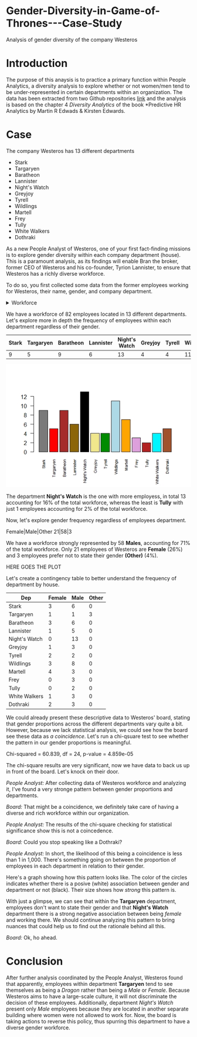 # Gender-Diversity-in-Game-of-Thrones---Case-Study
Analysis of gender diversity of the company Westeros


# Introduction
The purpose of this anaysis is to practice a primary function within People Analytics, a diversity analysis to explore whether or not women/men tend to be under-represented in certain departments within an organization. The data has been extracted from two Github repositories [link](https://github.com/jeffreylancaster/game-of-thrones/tree/master/data) and the analysis is based on the chapter 4  *Diversity Analytics* of the book *Predictive HR Analytics by Martin R Edwads & Kirsten Edwards.

# Case
The company Westeros has 13 different departments

* Stark
* Targaryen
* Baratheon
* Lannister
* Night's Watch
* Greyjoy
* Tyrell
* Wildlings
* Martell
* Frey
* Tully
* White Walkers
* Dothraki

As a new People Analyst of Westeros, one of your first fact-finding missions is to explore gender diversity within each company department (house). This is a paramount analysis, as its findings will enable Bran the broker, former CEO of Westeros and his co-founder, Tyrion Lannister, to ensure that Westeros has a richly diverse workforce.

To do so, you first collected some data from the former employees working for Westeros, their name, gender, and company department.

<details>
    <summary>Workforce</summary>

    - ID               Name       Dep         Gender
    - 1                Arya       Stark       Female
    - 2                Benjen     Stark       Male
    - 3                  Bran     Stark       Male
    - 4         Catelyn Stark     Stark       Female
    - 5                Eddard     Stark       Male
    - 6              Jon Snow     Stark       Male
    - 7                Rickon     Stark       Male
    - 8                  Robb     Stark       Male
    - 9                 Sansa     Stark       Female
    - 10            Daenerys      Targaryen   Female
    - 11               Drogon     Targaryen   Other
    - 12              Rhaegal     Targaryen   Other
    - 13             Viserion     Targaryen   Other
    - 14             Viserys      Targaryen   Male
    - 15              Joffrey     Baratheon   Male
    - 16            Myrcella      Baratheon   Female
    - 17               Renly      Baratheon   Male
    - 18               Robert     Baratheon   Male
    - 19               Selyse     Baratheon   Female
    - 20              Shireen     Baratheon   Female
    - 21              Stannis     Baratheon   Male
    - 22               Tommen     Baratheon   Male
    - 23               Gendry     Baratheon   Male
    - 24               Cersei     Lannister   Female
    - 25                Jaime     Lannister   Male
    - 26                Kevan     Lannister   Male
    - 27               Lancel     Lannister   Male
    - 28               Tyrion     Lannister   Male
    - 29                Tywin     Lannister   Male
    - 30       Alliser Thorne Night's Watch   Male
    - 31      Eddison Tollett Night's Watch   Male
    - 32                Grenn Night's Watch   Male
    - 33         Jeor Mormont Night's Watch   Male
    - 34          Karl Tanner Night's Watch   Male
    - 35        Maester Aemon Night's Watch   Male
    - 36                 Olly Night's Watch   Male
    - 37       Othell Yarwyck Night's Watch   Male
    - 38                Pypar Night's Watch   Male
    - 39      Qhorin Halfhand Night's Watch   Male
    - 40                 Rast Night's Watch   Male
    - 41        Samwell Tarly Night's Watch   Male
    - 42                Yoren Night's Watch   Male
    - 43                Balon       Greyjoy   Male
    - 44                Euron       Greyjoy   Male
    - 45                Theon       Greyjoy   Male
    - 46                 Yara       Greyjoy   Female
    - 47                Loras        Tyrell   Male
    - 48                 Mace        Tyrell   Male
    - 49             Margaery        Tyrell   Female
    - 50               Olenna        Tyrell   Female
    - 51             Baby Sam     Wildlings   Male
    - 52              Craster     Wildlings   Male
    - 53                Gilly     Wildlings   Female
    - 54       Mag the Mighty     Wildlings   Male
    - 55         Mance Rayder     Wildlings   Male
    - 56                 Osha     Wildlings   Female
    - 57          Rattleshirt     Wildlings   Male
    - 58           Thenn Warg     Wildlings   Male
    - 59   Tormund Giantsbane     Wildlings   Male
    - 60              Wun Wun     Wildlings   Male
    - 61              Ygritte     Wildlings   Female
    - 62                Doran       Martell   Male
    - 63         Ellaria Sand       Martell   Female
    - 64        Nymeria Sand       Martell    Female
    - 65           Obara Sand       Martell   Female
    - 66               Oberyn       Martell   Male
    - 67             Trystane       Martell   Male
    - 68           Tyene Sand       Martell   Female
    - 69  Black Walder Rivers          Frey   Male
    - 70               Lothar          Frey   Male
    - 71               Walder          Frey   Male
    - 72              Brynden         Tully   Male
    - 73               Edmure         Tully   Male
    - 74 Mag the Mighty Wight White Walkers   Male
    - 75       The Night King White Walkers   Male
    - 76  Wight Wildling Girl White Walkers   Female
    - 77        Wun Wun Wight White Walkers   Male
    - 78               Doreah      Dothraki   Female
    - 79                 Irri      Dothraki   Female
    - 80           Khal Drogo      Dothraki   Male
    - 81              Rakharo      Dothraki   Male
    - 82                Qhono      Dothraki   Male
</details>

We have a workforce of 82 employees located in 13 different departments. Let's explore more in depth the frequency of employees within each department regardless of their gender.

Stark|Targaryen|Baratheon|Lannister|Night's Watch| Greyjoy|Tyrell|Wildlings|Martell|Frey|Tully|White Walkers|Dothraki 
-----|---------|---------|---------|-------------|--------|------|---------|-------|----|-----|-------------|-------- 
9|5|9|6|13|4|4|11|7|3|2|4|5   

![](https://github.com/Pablo-A-Baeza/Gender-Diversity-in-Game-of-Thrones---Case-Study/blob/master/house_freq_p.jpeg)

The department **Night's Watch** is the one with more employess, in total 13 accounting for 16% of the total workforce, whereas the least is **Tully** with just 1 employees accounting for 2% of the total workforce.



Now, let's explore gender frequency regardless of employees department.

Female|Male|Other
21|58|3

We have a workforce strongly represented by 58 **Males**, accounting for 71% of the total workforce. Only 21 employees of Westeros are **Female** (26%)  and 3 employees prefer not to state their gender **(Other)** (4%).

HERE GOES THE PLOT

Let's create a contingency table to better understand the frequency of department by house.

Dep|Female|Male|Other
---|------|----|-----
Stark|3|6|0
Targaryen|1|1|3
Baratheon|3|6|0
Lannister|1|5|0
Night's Watch|0|13|0
Greyjoy|1|3|0
Tyrell|2|2|0
Wildlings|3|8|0
Martell|4|3|0
Frey|0|3|0
Tully|0|2|0
White Walkers|1|3|0
Dothraki|2|3|0 
   
We could already present these descriptive data to Westeros' board, stating that gender proportions across the different departments vary quite a bit. However, because we lack statistical analysis, we could see how the board see these data as *a coincidence*. Let's run a chi-qsuare test to see whether the pattern in our gender proportions is meaningful.

Chi-squared = 60.839, df = 24, p-value = 4.859e-05

The chi-square results are very significant, now we have data to back us up in front of the board. Let's knock on their door.

*People Analyst:* After collecting data of Westeros workforce and analyzing it, I've found a very stronge pattern between gender proportions and departments.

*Board:* That might be a coincidence, we definitely take care of having a diverse and rich workforce within our organization.

*People Analyst:* The results of the chi-square checking for statistical significance show this is not a coincedence. 

*Board:* Could you stop speaking like a Dothraki?

*People Analyst:* In short, the likelihood of this being a coincidence is less than 1 in 1,000. There's something going on between the proportion of employees in each department in relation to their gender. 

Here's a graph showing how  this pattern looks like.
The color of the circles indicates whether there is a posive (white) association between gender and department or not (black). Their size shows how *strong* this pattern is.

With just a glimpse, we can see that within the **Targaryen** department, employees don't want to state their gender and that **Night's Watch** department there is a strong negative association between being *female* and working there.
We should continue analyzing this pattern to bring nuances that could help us to find out the rationale behind all this.

*Board:* Ok, ho ahead.

# Conclusion
After further analysis coordinated by the People Analyst, Westeros found that apparently, employees within department **Targaryen** tend to see themselves as being a *Dragon* rather than being a *Male* or *Female*. Because Westeros aims to have a large-scale culture, it will not discriminate the decision of these employees. Additionally, department *Night's Watch* present only *Male* employees because they are located in another separate building where women were not allowed to work for. Now, the board is taking actions to reverse this policy, thus spurring this department to have a diverse gender workforce.


